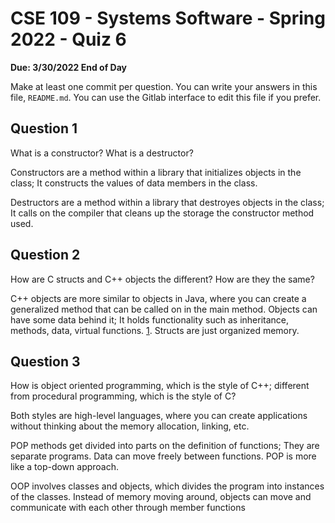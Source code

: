 # CSE 109 - Systems Software - Spring 2022 - Quiz 6

**Due: 3/30/2022 End of Day**

Make at least one commit per question. You can write your answers in this file, `README.md`. You can use the Gitlab interface to edit this file if you prefer.

## Question 1

What is a constructor? What is a destructor?

Constructors are a method within a library that initializes objects in the class; It constructs the values of data members in the class.

Destructors are a method within a library that destroyes objects in the class; It calls on the compiler that cleans up the storage the constructor method used.

## Question 2

How are C structs and C++ objects the different? How are they the same?

C++ objects are more similar to objects in Java, where you can create a generalized method that can be called on in the main method. Objects can have some data behind it; It holds functionality such as inheritance, methods, data, virtual functions. 
[1](https://stackoverflow.com/questions/4514582/whats-the-difference-between-an-object-and-a-struct-in-oop). Structs are just organized memory.

## Question 3

How is object oriented programming, which is the style of C++; different from procedural programming, which is the style of C?

Both styles are high-level languages, where you can create applications without thinking about the memory allocation, linking, etc. 

POP methods get divided into parts on the definition of functions; They are separate programs. Data can move freely between functions. POP is more like a top-down approach.

OOP involves classes and objects, which divides the program into instances of the classes. Instead of memory moving around, objects can move and communicate with each other through member functions
